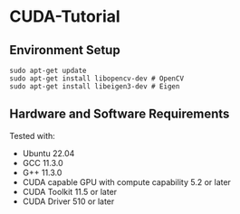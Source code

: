# CUDA-Tutorial

## Environment Setup
```
sudo apt-get update
sudo apt-get install libopencv-dev # OpenCV
sudo apt-get install libeigen3-dev # Eigen
```

## Hardware and Software Requirements
Tested with:

* Ubuntu 22.04
* GCC 11.3.0
* G++ 11.3.0
* CUDA capable GPU with compute capability 5.2 or later
* CUDA Toolkit 11.5 or later
* CUDA Driver 510 or later
